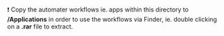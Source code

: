 ❗️ Copy the automater workflows ie. apps within this directory to **/Applications** in order to use the workflows via Finder, ie. double clicking on a **.rar** file to extract.
